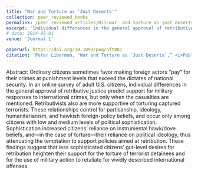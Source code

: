 ```yaml
---
title: "War and Torture as ‘Just Deserts'"
collection: peer_reviewed_books
permalink: /peer_reviewed_articles/011-war_ and_torture_as_just_deserts
excerpt: 'Individual differences in the general approval of retributive justice predict support for military responses to international crimes, but only when the casualties are mentioned, and predict support for torturing captured terrorists.'
# date: 2014-05-01
venue: 'Journal 1'

paperurl: https://doi.org/10.1093/poq/nft081 
citation: 'Peter Liberman, "War and Torture as ‘Just Deserts’,” <i>Public Opinion Quarterly</i>, Vol. 78, No. 1 (Spring 2014): 47–70.'
---
```


Abstract: Ordinary citizens sometimes favor making foreign actors “pay” for their crimes at punishment levels that exceed the dictates of national security. In an online survey of adult U.S. citizens, individual differences in the general approval of retributive justice predict support for military responses to international crimes, but only when the casualties are mentioned. Retributivists also are more supportive of torturing captured terrorists. These relationships control for partisanship, ideology, humanitarianism, and hawkish foreign-policy beliefs, and occur only among citizens with low and medium levels of political sophistication. Sophistication increased citizens’ reliance on instrumental hawk/dove beliefs, and—in the case of torture—their reliance on political ideology, thus attenuating the temptation to support policies aimed at retribution. These findings suggest that less sophisticated citizens’ gut-level desires for retribution heighten their support for the torture of terrorist detainees and for the use of military action to retaliate for vividly described international offenses.

<!-- [Download paper here](http://academicpages.github.io/files/paper1.pdf) -->

<!-- Recommended citation: Your Name, You. (2009). "Paper Title Number 1." <i>Journal 1</i>. 1(1). -->
